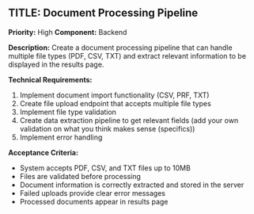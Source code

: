## TITLE: Document Processing Pipeline
**Priority:** High
**Component:** Backend

**Description:**
Create a document processing pipeline that can handle multiple file types (PDF, CSV, TXT) and extract relevant information to be displayed in the results page.

**Technical Requirements:**
1. Implement document import functionality (CSV, PRF, TXT)
2. Create file upload endpoint that accepts multiple file types
3. Implement file type validation
4. Create data extraction pipeline to get relevant fields (add your own validation on what you think makes sense (specifics))
5. Implement error handling

**Acceptance Criteria:**
- System accepts PDF, CSV, and TXT files up to 10MB
- Files are validated before processing
- Document information is correctly extracted and stored in the server
- Failed uploads provide clear error messages
- Processed documents appear in results page

